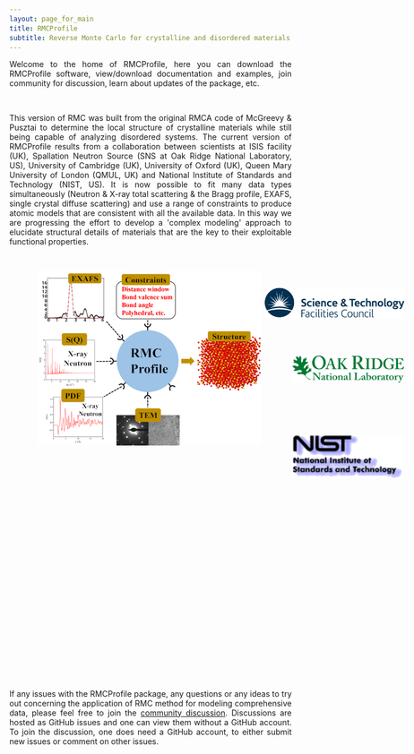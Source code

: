 ```yaml
---
layout: page_for_main
title: RMCProfile
subtitle: Reverse Monte Carlo for crystalline and disordered materials
---
```


<p style='text-align: justify;'>Welcome to the home of RMCProfile, here you 
can download the RMCProfile software, view/download documentation and examples,
join community for discussion, learn about updates of the package, etc.</p>

<br />

<p style='text-align: justify;'>This version of RMC was built from the original
RMCA code of McGreevy & Pusztai to determine the local structure of crystalline
materials while still being capable of analyzing disordered systems. The 
current version of RMCProfile results from a collaboration between scientists
at ISIS facility (UK), Spallation Neutron Source (SNS at Oak Ridge National
Laboratory, US), University of Cambridge (UK), University of Oxford (UK),
Queen Mary University of London (QMUL, UK) and National Institute of Standards
and Technology (NIST, US). It is now possible to fit many data types 
simultaneously (Neutron & X-ray total scattering & the Bragg profile, EXAFS,
single crystal diffuse scattering) and use a range of constraints to produce
atomic models that are consistent with all the available data. In this way we
are progressing the effort to develop a 'complex modeling' approach to 
elucidate structural details of materials that are the key to their
exploitable functional properties.
</p>

<img src="/assets/img/Complexmodelling_rmc.png"
   style="position:relative; left:50px; top:30px; border:none;"
   alt="fixed position Willmaster logo"
   title="Willmaster logo in fixed position" />

<img src="/assets/img/ISIS_logo.png"
   style="position:relative; left:455px; top:-270px; width:250px; border:none;"
   alt="fixed position Willmaster logo"
   title="Willmaster logo in fixed position" />

<img src="/assets/img/ORNL-logo_1.png"
   style="position:relative; left:505px; top:-220px; width:200px; border:none;"
   alt="fixed position Willmaster logo"
   title="Willmaster logo in fixed position" />

<img src="/assets/img/Oxford_logo.png"
   style="position:relative; left:735px; top:-370px; width:200px; border:none;"
   alt="fixed position Willmaster logo"
   title="Willmaster logo in fixed position" />

<img src="/assets/img/cam-uni-logo.jpg"
   style="position:relative; left:732px; top:-333px; width:200px; border:none;"
   alt="fixed position Willmaster logo"
   title="Willmaster logo in fixed position" />

<img src="/assets/img/qmul-logo.gif"
   style="position:relative; left:735px; top:-310px; width:200px; border:none;"
   alt="fixed position Willmaster logo"
   title="Willmaster logo in fixed position" />

<img src="/assets/img/NIST_Logo.gif"
   style="position:relative; left:505px; top:-360px; width:200px; border:none;"
   alt="fixed position Willmaster logo"
   title="Willmaster logo in fixed position" />

<div class="index_bottom">
<p style='text-align: justify;'>If any issues with the RMCProfile package,
any questions or any ideas to try out concerning the application of RMC method
for modeling comprehensive data, please feel free to join the 
<a target="_blank" href="https://github.com/Kvieta1990/kvieta1990.github.io/issues">community discussion</a>.
Discussions are hosted as GitHub issues and one can view them without a GitHub
account. To join the discussion, one does need a GitHub account, to either
submit new issues or comment on other issues.</p> 
</div>
